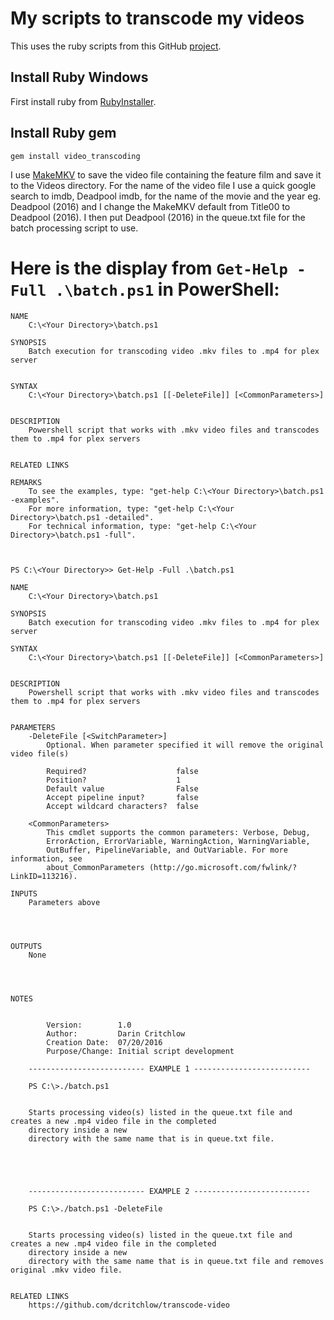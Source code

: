 # My scripts to transcode my videos
This uses the ruby scripts from this GitHub [project](https://github.com/donmelton/video_transcoding).

## Install Ruby Windows
First install ruby from [RubyInstaller](http://rubyinstaller.org/).

## Install Ruby gem
```gem install video_transcoding```

I use [MakeMKV](http://makemkv.com/) to save the video file containing the feature film and save it to the Videos directory. For the name of the video file I use a quick google search to imdb, Deadpool imdb, for the name of the movie and the year eg. Deadpool (2016) and I change the MakeMKV default from Title00 to Deadpool (2016). I then put Deadpool (2016) in the queue.txt file for the batch processing script to use.

# Here is the display from ```Get-Help -Full .\batch.ps1``` in PowerShell:
```
NAME
    C:\<Your Directory>\batch.ps1

SYNOPSIS
    Batch execution for transcoding video .mkv files to .mp4 for plex server


SYNTAX
    C:\<Your Directory>\batch.ps1 [[-DeleteFile]] [<CommonParameters>]


DESCRIPTION
    Powershell script that works with .mkv video files and transcodes them to .mp4 for plex servers


RELATED LINKS

REMARKS
    To see the examples, type: "get-help C:\<Your Directory>\batch.ps1 -examples".
    For more information, type: "get-help C:\<Your Directory>\batch.ps1 -detailed".
    For technical information, type: "get-help C:\<Your Directory>\batch.ps1 -full".



PS C:\<Your Directory>> Get-Help -Full .\batch.ps1

NAME
    C:\<Your Directory>\batch.ps1

SYNOPSIS
    Batch execution for transcoding video .mkv files to .mp4 for plex server

SYNTAX
    C:\<Your Directory>\batch.ps1 [[-DeleteFile]] [<CommonParameters>]


DESCRIPTION
    Powershell script that works with .mkv video files and transcodes them to .mp4 for plex servers


PARAMETERS
    -DeleteFile [<SwitchParameter>]
        Optional. When parameter specified it will remove the original video file(s)

        Required?                    false
        Position?                    1
        Default value                False
        Accept pipeline input?       false
        Accept wildcard characters?  false

    <CommonParameters>
        This cmdlet supports the common parameters: Verbose, Debug,
        ErrorAction, ErrorVariable, WarningAction, WarningVariable,
        OutBuffer, PipelineVariable, and OutVariable. For more information, see
        about_CommonParameters (http://go.microsoft.com/fwlink/?LinkID=113216).

INPUTS
    Parameters above




OUTPUTS
    None




NOTES


        Version:        1.0
        Author:         Darin Critchlow
        Creation Date:  07/20/2016
        Purpose/Change: Initial script development

    -------------------------- EXAMPLE 1 --------------------------

    PS C:\>./batch.ps1


    Starts processing video(s) listed in the queue.txt file and creates a new .mp4 video file in the completed
    directory inside a new
    directory with the same name that is in queue.txt file.





    -------------------------- EXAMPLE 2 --------------------------

    PS C:\>./batch.ps1 -DeleteFile


    Starts processing video(s) listed in the queue.txt file and creates a new .mp4 video file in the completed
    directory inside a new
    directory with the same name that is in queue.txt file and removes original .mkv video file.


RELATED LINKS
    https://github.com/dcritchlow/transcode-video
```
